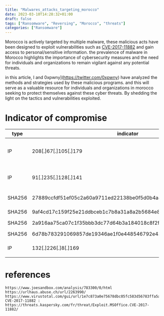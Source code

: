 ```yaml
---
title: "Malwares_attacks_targeting_morocco"
date: 2023-03-10T14:28:32+01:00
draft: false
tags: ["Ransomware", "Reversing", "Morocco", "threats"]
categories: ["Ransomware"]
---
```




Morocco is actively targeted by multiple malware, these malicious acts have been designed to exploit vulnerabilities such as [CVE-2017-11882](https://threats.kaspersky.com/fr/threat/Exploit.MSOffice.CVE-2017-11882/)  and gain access to personal/sensitive information.
the prevalence of malware in Morocco highlights the importance of cybersecurity measures and the need for individuals and organizations to remain vigilant against any potential threats.

in this article, I and 0xpwny](https://twitter.com/0xpwny)  have analyzed the methods and strategies used by these malicious programs. and this will serve as a valuable resource for individuals and organizations in morocco seeking to protect themselves against these cyber threats. By shedding the light on the tactics and vulnerabilities exploited. 


# Indicator of compromise 


| type   | indicator                                                        | Description                          |
| ------ | ---------------------------------------------------------------- | ------------------------------------ |
| IP     | 208[.]67[.]105[.]179                                             | Ip used to deliver multiple malwares |
| IP     | 91[.]235[.]128[.]141                                             | Ip used to deliver multiple malwares |
| SHA256 | 27889ccfdf51ef05c2a60a9711ed22138be0f5d0b4a8d540e760051557bcd2a6 | lockibot malware                     |
| SHA256 | 9af4cd17c159f25e21ddbceb1c7b8a31a8a2b5684e8bafb39e5e6780e6c77776 | Redline stealer                      |
| SHA256 | 2a916aa75ca07c1f35bbb3dc77d64b3a184018c8f2f606802344bdb71847dc2f | Agent Tesla                          |
| SHA256 | 6d78b783291069857de19346ae1f0e448546792e431328ffefef0ec4d799aabe | Snake Keylogger                      |
| IP     | 132[.]226[.]8[.]169                                              | Snake Keylogger                      |
|        |                                                                  |                                      |



# references 

```
https://www.joesandbox.com/analysis/783300/0/html
https://urlhaus.abuse.ch/url/2263990/
https://www.virustotal.com/gui/url/1e7c873a0e75678dbc05fc583d56783ffa5ad88aac404a10ec0770ee93b83659
CVE-2017-11882 : https://threats.kaspersky.com/fr/threat/Exploit.MSOffice.CVE-2017-11882/
```


